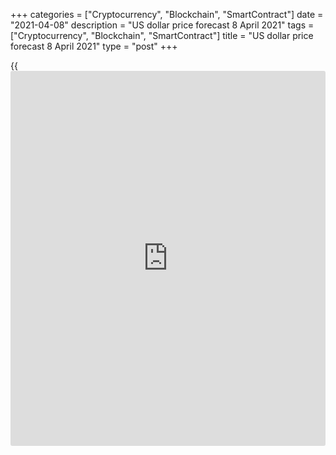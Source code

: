 +++
categories = ["Cryptocurrency", "Blockchain", "SmartContract"]
date = "2021-04-08"
description = "US dollar price forecast 8 April 2021"
tags = ["Cryptocurrency", "Blockchain", "SmartContract"]
title = "US dollar price forecast 8 April 2021"
type = "post"
+++

{{<iframe id="large-banner" src="https://www.bounty.group/#slide=23.0" width="100%" height="600" scrolling="no" style="border: 0px solid rgb(216, 221, 230); border-radius: 3px;">}}

2021-04-08

2021-04-08

Dollar is to make concessions. Forecast as of 08.04.2021Dmitri Demidenko

A compromise between the White House and the representatives of large
corporations on the new tax payments could result in the continuation of
the Treasury yields rally. If so, the euro bears could go ahead. Let us
discuss the Forex outlook and make up a [EURUSD][1] trading plan.

## Weekly US dollar fundamental forecast

The widening foreign trade deficit amid the increase in imports usually
means the economy’s overheating. However, the Fed and the US
administration seem to be unwilling to manage the situation. In
February, the US trade deficit reached a record high of $71.1 billion.
Nevertheless, Joe Biden continues to put forward the idea of a new $ 2.3
trillion stimulus, and the Fed believes its current interest rates are
at the right place. Such a position of the authorities calms down
financial markets, allowing the [S&P 500][2] to hit the new all-time
highs. However, it may not support the [EURUSD][1] bulls.

### Dynamics of US trade balance



 _Source_ _: Wall Street Journal_

The widening of the US twin deficit was one of the main arguments of the
bearish USD forecasts for 2021. Despite the greenback's successful
start, some banks and investment companies still hold a bearish outlook
for the dollar. For example, Deutsche Bank still believes that the euro
will rise to $1.25 by June and to $1.3 by the end of December. Despite
the short-term bearish sentiment, Goldman Sachs expects [EURUSD][1] to
rally to 1.21 and 1.28 over the next 3 and 12 months. Even Citi, which
surprised Forex analysts by its forecast suggesting the greenback should
weaken by 20%, doesn’t abandon the former trading ideas, claiming that
the USD long-term outlook remains bearish.

On the other hand, BofA Merrill Lynch bets on the growth gap between the
USA and the euro area and expects the euro-dollar to go down to 1.15 by
December. Commonwealth Bank of Australia suggests that the [EURUSD][1]
should soon reach level 1.17 as the number of new coronavirus cases is
growing in Europe, and the EU is lagging behind the USA in [terms](https://www.fintechee.com/terms/) of
vaccination rate.

Some analysts say the further euro-dollar trend depends on the Fed’s
reaction to US inflation growth. Based on the minutes of the FOMC March
meeting, the US central bank believes that the risk of high inflation is
almost equal to the risk of low inflation. Several Committee members
noted that supply disruptions could lead to higher consumer prices than
expected. Others said that the factors that had hampered PCE in the past
would soon create new pressures on inflation.

I must say the [S&P 500][2] would hardly have broken through its all-
time high, and the [EURUSD][1] would not have moved above 1.19 if it had
not been for the US bond market stabilization.

### Dynamics of Treasury yields

 _Source_ _: Bloomberg_

Yes, the US bond yields have slowed down, but the new growth driver will
be the softening of Joe Biden’s tax plan. Currently, the White House
offers a tax hike from 21% to 28%. However, according to Reuters polls,
most corporations and government representatives believe there will be
reached a compromise of 25%.

### Weekly [EURUSD][1] trading plan

The [EURUSD][1] bulls failed to consolidate the price above 1.19, which
means their weakness. The euro still looks vulnerable. If the Treasury
yields resume the rally, the euro will move to the lower border of the
consolidation range of $1.17- $1.195. [Sales on the price rise][3] have
been profitable so far.





## Price chart of EURUSD in real time mode

The content of this article reflects the author’s opinion and does not
necessarily reflect the official position of LiteForex. The material
published on this page is provided for informational purposes only and
should not be considered as the provision of investment advice for the
purposes of Directive 2004/39/EC.

Rate this article:

{{value}}

( {{count}} {{title}} )

   1. my.liteforex.com/trading/chart?symbol=EURUSD&returnUrl=true
   2. my.liteforex.com/trading/chart?symbol=SPX&returnUrl=true
   3. www.liteforex.com/blog/analysts-opinions/euro-is-about-to-rebound-forecast-as-of-07042021/